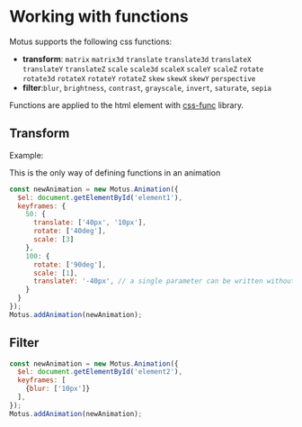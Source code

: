 # Working with functions

Motus supports the following css functions: 
- **transform**: `matrix` `matrix3d` `translate` `translate3d` `translateX` `translateY` `translateZ` `scale` `scale3d` `scaleX` `scaleY` `scaleZ` `rotate` `rotate3d` `rotateX` `rotateY` `rotateZ` `skew` `skewX` `skewY` `perspective`
- **filter**:`blur`, `brightness`, `contrast`, `grayscale`, `invert`, `saturate`, `sepia`

Functions are applied to the html element with [css-func](https://github.com/alexcambose/css-func) library.

## Transform
Example:

This is the only way of defining functions in an animation
```js
const newAnimation = new Motus.Animation({
  $el: document.getElementById('element1'),
  keyframes: {
    50: {
      translate: ['40px', '10px'],
      rotate: ['40deg'],
      scale: [3]
    },
    100: {
      rotate: ['90deg'],
      scale: [1],
      translateY: '-40px', // a single parameter can be written without [...]
    }
  }
});
Motus.addAnimation(newAnimation);
```

<!--- [start code] -->
<div class="box" id="element1"></div>
<!-- [end code] -->

## Filter
```js
const newAnimation = new Motus.Animation({
  $el: document.getElementById('element2'),
  keyframes: [
    {blur: ['10px']}
  ],
});
Motus.addAnimation(newAnimation);
```

<!--- [start code] -->
<div class="box" id="element2"></div>
<!-- [end code] -->
